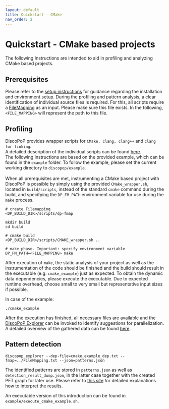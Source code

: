 ```yaml
---
layout: default
title: Quickstart - CMake
nav_order: 2
---
```


# Quickstart - CMake based projects
The following Instructions are intended to aid in profiling and analyzing CMake based projects.

## Prerequisites
Please refer to the [setup instructions](Manual_Quickstart/Manual_Setup.md) for guidance regarding the installation and environment setup.
During the profiling and pattern analysis, a clear identification of individual source files is required.
For this, all scripts require a [FileMapping](Profiling/File_Mapping.md) as an input. Please make sure this file exists.
In the following, `<FILE_MAPPING>` will represent the path to this file.

## Profiling
DiscoPoP provides wrapper scripts for `CMake, clang, clang++` and `clang for linking`.
<br>
A detailed description of the individual scripts can be found [here](Profiling/Wrapper_Scripts.md).
<br>
The following instructions are based on the provided example, which can be found in the `example` folder.
To follow the example, please set the current working directory to `discopop/example`.
<br><br>
When all prerequisites are met, instrumenting a CMake based project with DiscoPoP is possible by simply using the
provided `CMake_wrapper.sh`, located in `build/scripts`, instead of the standard `cmake` command during the build, and specifying the `DP_FM_PATH` environment variable for use during the `make` process.

```
# create Filemapping
<DP_BUILD_DIR>/scripts/dp-fmap

mkdir build
cd build

# cmake build
<DP_BUILD_DIR>/scripts/CMAKE_wrapper.sh ..

# make phase. Important: specify environment variable
DP_FM_PATH=<FILE_MAPPING> make
```

After execution of `make`, the static analysis of your project as well as the instrumentation of the code should be finished and the build should result in the executable (e.g. `cmake_example`) just as expected.
To obtain the dynamic data dependencies, please execute the executable. Due to expected runtime overhead, choose small to very small but representative input sizes if possible.

In case of the example:
```
./cmake_example
```

After the execution has finished, all necessary files are available and the [DiscoPoP Explorer](Pattern_Detection/DiscoPoP_Explorer.md) can be invoked to identify suggestions for parallelization.
A detailed overview of the gathered data can be found [here](Profiling/Data_Details.md).

## Pattern detection

```
discopop_explorer --dep-file=cmake_example_dep.txt --fmap=../FileMapping.txt --json=patterns.json
```

The identified patterns are stored in `patterns.json` as well as `detection_result_dump.json`, in the latter case together with the created PET graph for later use.
Please refer to [this site](Pattern_Detection) for detailed explanations how to interpret the results.

An executable version of this introduction can be found in `example/execute_cmake_example.sh`.

